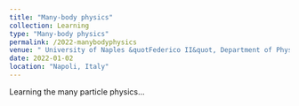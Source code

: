 ```yaml
---
title: "Many-body physics"
collection: Learning
type: "Many-body physics"
permalink: /2022-manybodyphysics
venue: " University of Naples &quotFederico II&quot, Department of Physics"
date: 2022-01-02
location: "Napoli, Italy"
---
```


Learning the many particle physics...
